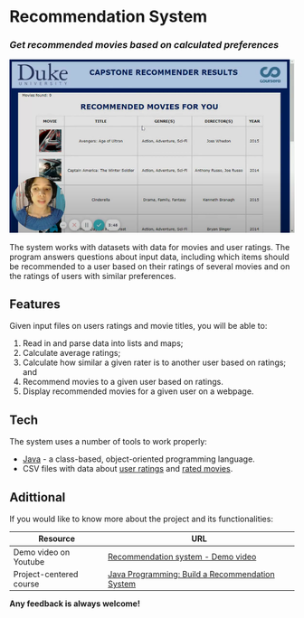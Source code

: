 # Recommendation System 
### _Get recommended movies based on calculated preferences_

![Featured image](./featured_.png)

The system works with datasets with data for movies and user ratings. The program answers questions about input data, including which items should be recommended to a user based on their ratings of several movies and on the ratings of users with similar preferences. 

## Features
Given input files on users ratings and movie titles, you will be able to:
1. Read in and parse data into lists and maps;
2. Calculate average ratings;
3. Calculate how similar a given rater is to another user based on ratings; and
4. Recommend movies to a given user based on ratings. 
5. Display recommended movies for a given user on a webpage.


## Tech

The system uses a number of tools to work properly:

- [Java][java] - a class-based, object-oriented programming language.
- CSV files with data about [user ratings](/data/ratings.csv) and [rated movies](/data/ratedmoviesfull.csv).

## Adittional 

If you would like to know more about the project and its functionalities:

| Resource | URL|
| ------ | ------ |
| Demo video on Youtube | [Recommendation system - Demo video][youtube-demo] |
| Project-centered course | [Java Programming: Build a Recommendation System][course] |


**Any feedback is always welcome!**

[//]: # (These are reference links used in the body of this note and get stripped out when the markdown processor does its job.)

   [Java]: <https://www.java.com/>

   [youtube-demo]: <https://www.youtube.com/watch?v=nv8laUUS8MY>
   [course]: <https://www.coursera.org/learn/java-programming-recommender>
